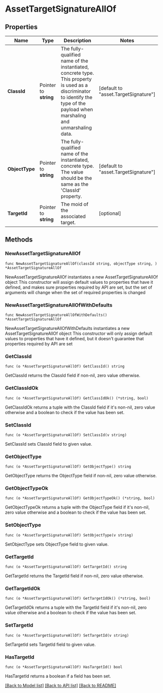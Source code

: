 # AssetTargetSignatureAllOf

## Properties

Name | Type | Description | Notes
------------ | ------------- | ------------- | -------------
**ClassId** | Pointer to **string** | The fully-qualified name of the instantiated, concrete type. This property is used as a discriminator to identify the type of the payload when marshaling and unmarshaling data. | [default to "asset.TargetSignature"]
**ObjectType** | Pointer to **string** | The fully-qualified name of the instantiated, concrete type. The value should be the same as the &#39;ClassId&#39; property. | [default to "asset.TargetSignature"]
**TargetId** | Pointer to **string** | The moid of the associated target. | [optional] 

## Methods

### NewAssetTargetSignatureAllOf

`func NewAssetTargetSignatureAllOf(classId string, objectType string, ) *AssetTargetSignatureAllOf`

NewAssetTargetSignatureAllOf instantiates a new AssetTargetSignatureAllOf object
This constructor will assign default values to properties that have it defined,
and makes sure properties required by API are set, but the set of arguments
will change when the set of required properties is changed

### NewAssetTargetSignatureAllOfWithDefaults

`func NewAssetTargetSignatureAllOfWithDefaults() *AssetTargetSignatureAllOf`

NewAssetTargetSignatureAllOfWithDefaults instantiates a new AssetTargetSignatureAllOf object
This constructor will only assign default values to properties that have it defined,
but it doesn't guarantee that properties required by API are set

### GetClassId

`func (o *AssetTargetSignatureAllOf) GetClassId() string`

GetClassId returns the ClassId field if non-nil, zero value otherwise.

### GetClassIdOk

`func (o *AssetTargetSignatureAllOf) GetClassIdOk() (*string, bool)`

GetClassIdOk returns a tuple with the ClassId field if it's non-nil, zero value otherwise
and a boolean to check if the value has been set.

### SetClassId

`func (o *AssetTargetSignatureAllOf) SetClassId(v string)`

SetClassId sets ClassId field to given value.


### GetObjectType

`func (o *AssetTargetSignatureAllOf) GetObjectType() string`

GetObjectType returns the ObjectType field if non-nil, zero value otherwise.

### GetObjectTypeOk

`func (o *AssetTargetSignatureAllOf) GetObjectTypeOk() (*string, bool)`

GetObjectTypeOk returns a tuple with the ObjectType field if it's non-nil, zero value otherwise
and a boolean to check if the value has been set.

### SetObjectType

`func (o *AssetTargetSignatureAllOf) SetObjectType(v string)`

SetObjectType sets ObjectType field to given value.


### GetTargetId

`func (o *AssetTargetSignatureAllOf) GetTargetId() string`

GetTargetId returns the TargetId field if non-nil, zero value otherwise.

### GetTargetIdOk

`func (o *AssetTargetSignatureAllOf) GetTargetIdOk() (*string, bool)`

GetTargetIdOk returns a tuple with the TargetId field if it's non-nil, zero value otherwise
and a boolean to check if the value has been set.

### SetTargetId

`func (o *AssetTargetSignatureAllOf) SetTargetId(v string)`

SetTargetId sets TargetId field to given value.

### HasTargetId

`func (o *AssetTargetSignatureAllOf) HasTargetId() bool`

HasTargetId returns a boolean if a field has been set.


[[Back to Model list]](../README.md#documentation-for-models) [[Back to API list]](../README.md#documentation-for-api-endpoints) [[Back to README]](../README.md)


